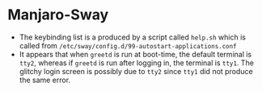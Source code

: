 # Manjaro-Sway
* The keybinding list is a produced by a script called `help.sh` which is called from `/etc/sway/config.d/99-autostart-applications.conf`
* It appears that when `greetd` is run at boot-time, the default terminal is `tty2`, whereas if `greetd` is run after logging in, the terminal is `tty1`. The glitchy login screen is possibly due to `tty2` since `tty1` did not produce the same error. 
